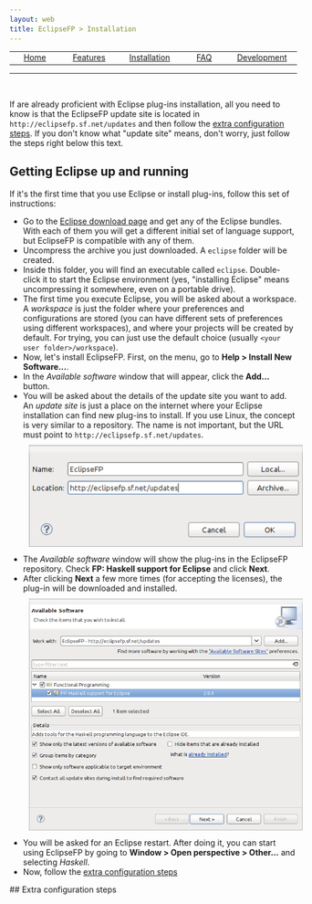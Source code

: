 ```yaml
---
layout: web
title: EclipseFP > Installation
---
```


<!-- The list of elements -->
<center>
<table id="tableofcontents">
  <tr>
    <td width="160px" align="center" class="toc"><a href="index.html">Home</a></td>
    <td width="160px" align="center" class="toc"><a href="features.html">Features</a></td>
    <td width="160px" align="center" class="toc selected"><a href="install.html">Installation</a></td>
    <td width="160px" align="center" class="toc"><a href="faq.html">FAQ</a></td>
    <td width="160px" align="center" class="toc"><a href="dev.html">Development</a></td>
  </tr>
</table>
</center>
<hr />
<br />
<!-- Until here the list -->

If are already proficient with Eclipse plug-ins installation, all you need to know is that the EclipseFP update site is located in
``http://eclipsefp.sf.net/updates`` and then follow the <a href="#extra">extra configuration steps</a>. If you don't know what
"update site" means, don't worry, just follow the steps right below this text.

## Getting Eclipse up and running

If it's the first time that you use Eclipse or install plug-ins, follow this set of instructions:
<ul>
<li>Go to the <a href="http://eclipse.org/downloads/">Eclipse download page</a> and get any of the Eclipse bundles. With each of them you will get a different initial set of language support, but EclipseFP is compatible with any of them.</li>
<li>Uncompress the archive you just downloaded. A <code>eclipse</code> folder will be created.</li>
<li>Inside this folder, you will find an executable called <code>eclipse</code>. Double-click it to start the Eclipse environment (yes, "installing Eclipse" means uncompressing it somewhere, even on a portable drive).</li>
<li>The first time you execute Eclipse, you will be asked about a workspace. A <i>workspace</i> is just the folder where your preferences and configurations are stored (you can have different sets of preferences using different workspaces), and where your projects will be created by default. For trying, you can just use the default choice (usually <code>&lt;your user folder&gt;/workspace</code>).</li>
<li>Now, let's install EclipseFP. First, on the menu, go to <b>Help &gt; Install New Software...</b>.</li>
<li>In the <i>Available software</i> window that will appear, click the <b>Add...</b> button.</li>
<li>You will be asked about the details of the update site you want to add. An <i>update site</i> is just a place on the internet where your Eclipse installation can find new plug-ins to install. If you use Linux, the concept is very similar to a repository. The name is not important, but the URL must point to <code>http://eclipsefp.sf.net/updates</code>.
<br />
<center><img src="images/update-site.png" style="margin: 10px;" /></center>
</li>
<li>The <i>Available software</i> window will show the plug-ins in the EclipseFP repository. Check <b>FP: Haskell support for Eclipse</b> and click <b>Next</b>.</li>
<li>After clicking <b>Next</b> a few more times (for accepting the licenses), the plug-in will be downloaded and installed.
<br />
<center><img src="images/install.png" style="margin: 10px;" /></center>
</li>
<li>You will be asked for an Eclipse restart. After doing it, you can start using EclipseFP by going to <b>Window &gt; Open perspective &gt; Other...</b> and selecting <i>Haskell</i>.</li>
<li>Now, follow the <a href="#extra">extra configuration steps</a></li>
</ul>

<a name="extra" />
## Extra configuration steps
